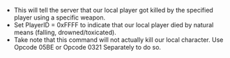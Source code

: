 * This will tell the server that our local player got killed by the specified player using a specific weapon.
* Set PlayerID = 0xFFFF to indicate that our local player died by natural means (falling, drowned/toxicated).
* Take note that this command will not actually kill our local character. Use Opcode 05BE or Opcode 0321 Separately to do so.